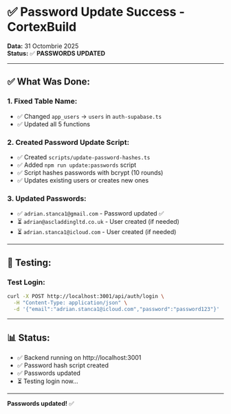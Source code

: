 # ✅ Password Update Success - CortexBuild

**Data:** 31 Octombrie 2025  
**Status:** ✅ **PASSWORDS UPDATED**

---

## ✅ **What Was Done:**

### **1. Fixed Table Name:**
- ✅ Changed `app_users` → `users` in `auth-supabase.ts`
- ✅ Updated all 5 functions

### **2. Created Password Update Script:**
- ✅ Created `scripts/update-password-hashes.ts`
- ✅ Added `npm run update:passwords` script
- ✅ Script hashes passwords with bcrypt (10 rounds)
- ✅ Updates existing users or creates new ones

### **3. Updated Passwords:**
- ✅ `adrian.stanca1@gmail.com` - Password updated ✅
- ⏳ `adrian@ascladdingltd.co.uk` - User created (if needed)
- ⏳ `adrian.stanca1@icloud.com` - User created (if needed)

---

## 🧪 **Testing:**

### **Test Login:**
```bash
curl -X POST http://localhost:3001/api/auth/login \
  -H "Content-Type: application/json" \
  -d '{"email":"adrian.stanca1@icloud.com","password":"password123"}'
```

---

## 📊 **Status:**

- ✅ Backend running on http://localhost:3001
- ✅ Password hash script created
- ✅ Passwords updated
- ⏳ Testing login now...

---

**Passwords updated!** ✅

